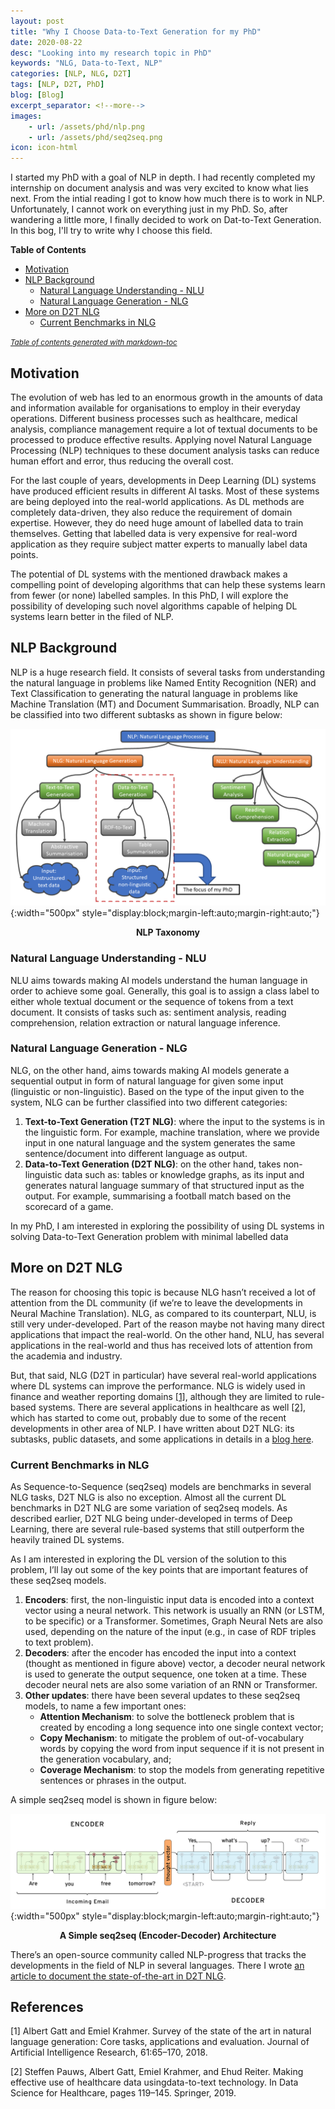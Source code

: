 ```yaml
---
layout: post
title: "Why I Choose Data-to-Text Generation for my PhD"
date: 2020-08-22
desc: "Looking into my research topic in PhD"
keywords: "NLG, Data-to-Text, NLP"
categories: [NLP, NLG, D2T]
tags: [NLP, D2T, PhD]
blog: [Blog]
excerpt_separator: <!--more-->
images: 
    - url: /assets/phd/nlp.png
    - url: /assets/phd/seq2seq.png
icon: icon-html
---
```


I started my PhD with a goal of NLP in depth. I had recently completed my internship on document analysis and was very excited to know what lies next. From the intial reading I got to know how much there is to work in NLP. Unfortunately, I cannot work on everything just in my PhD. So, after wandering a little more, I finally decided to work on Dat-to-Text Generation. In this bog, I'll try to write why I choose this field.

<!--more-->

**Table of Contents**

- [Motivation](#motivation)
- [NLP Background](#nlp-background)
	* [Natural Language Understanding - NLU](#natural-language-understanding---nlu)
	* [Natural Language Generation - NLG](#natural-language-generation---nlg)
- [More on D2T NLG](#more-on-d2t-nlg)
	* [Current Benchmarks in NLG](#current-benchmarks-in-nlg)

<small><i><a href='http://ecotrust-canada.github.io/markdown-toc/'>Table of contents generated with markdown-toc</a></i></small>

## Motivation
The evolution of web has led to an enormous growth in the amounts of data and information available for organisations to employ in their everyday operations. Different business processes such as healthcare, medical analysis, compliance management require a lot of textual documents to be processed to produce effective results. Applying novel Natural Language Processing (NLP) techniques to these document analysis tasks can reduce human effort and error, thus reducing the overall cost.

For the last couple of years, developments in Deep Learning (DL) systems have produced efficient results in different AI tasks. Most of these systems are being deployed into the real-world applications. As DL methods are completely data-driven, they also reduce the requirement of domain expertise. However, they do need huge amount of labelled data to train themselves. Getting that labelled data is very expensive for real-word application as they require subject matter experts to manually label data points.

The potential of DL systems with the mentioned drawback makes a compelling point of developing algorithms that can help these systems learn from fewer (or none) labelled samples. In this PhD, I will explore the possibility of developing such novel algorithms capable of helping DL systems learn better in the filed of NLP.

## NLP Background
NLP is a huge research field. It consists of several tasks from understanding the natural language in problems like Named Entity Recognition (NER) and Text Classification to generating the natural language in problems like Machine Translation (MT) and Document Summarisation. Broadly, NLP can be classified into two different subtasks as shown in figure below: 

![NLP](/assets/phd/nlp.png){:width="500px" style="display:block;margin-left:auto;margin-right:auto;"}
<div style="text-align: center;"><b>NLP Taxonomy</a></b></div>

### Natural Language Understanding - NLU
NLU aims towards making AI models understand the human language in order to achieve some goal. Generally, this goal is to assign a class label to either whole textual document or the sequence of tokens from a text document. It consists of tasks such as: sentiment analysis, reading comprehension, relation extraction or natural language inference. 

### Natural Language Generation - NLG
NLG, on the other hand, aims towards making AI models generate a sequential output in form of natural language for given some input (linguistic or non-linguistic). Based on the type of the input given to the system, NLG can be further classified into two different categories: 

1. **Text-to-Text Generation (T2T NLG)**: where the input to the systems is in the linguistic form. For example, machine translation, where we provide input in one natural language and the system generates the same sentence/document into different language as output.
2. **Data-to-Text Generation (D2T NLG)**: on the other hand, takes non-linguistic data such as: tables or knowledge graphs, as its input and generates natural language summary of that structured input as the output. For example, summarising a football match based on the scorecard of a game.

In my PhD, I am interested in exploring the possibility of using DL systems in solving Data-to-Text Generation problem with minimal labelled data

## More on D2T NLG
The reason for choosing this topic is because NLG hasn’t received a lot of attention from the DL community (if we’re to leave the developments in Neural Machine Translation). NLG, as compared to its counterpart, NLU, is still very under-developed. Part of the reason maybe not having many direct applications that impact the real-world. On the other hand, NLU, has several applications in the real-world and thus has received lots of attention from the academia and industry. 

But, that said, NLG (D2T in particular) have several real-world applications where DL systems can improve the performance. NLG is widely used in finance and weather reporting domains [[1]](myfootnote1), although they are limited to rule-based systems. There are several applications in healthcare as well [[2]](myfootnote2), which has started to come out, probably due to some of the recent developments in other area of NLP. I have written about D2T NLG: its subtasks, public datasets, and some applications in details in a [blog here](https://panditu2015.github.io/Data-to-Text-Generation/).


### Current Benchmarks in NLG
As Sequence-to-Sequence (seq2seq) models are benchmarks in several NLG tasks, D2T NLG is also no exception. Almost all the current DL benchmarks in D2T NLG are some variation of seq2seq models. As described earlier, D2T NLG being under-developed in terms of Deep Learning, there are several rule-based systems that still outperform the heavily trained DL systems.

As I am interested in exploring the DL version of the solution to this problem, I’ll lay out some of the key points that are important features of these seq2seq models.

1. **Encoders**: first, the non-linguistic input data is encoded into a context vector using a neural network. This network is usually an RNN (or LSTM, to be specific) or a Transformer. Sometimes, Graph Neural Nets are also used, depending on the nature of the input (e.g., in case of RDF triples to text problem).
2. **Decoders**: after the encoder has encoded the input into a context (thought as mentioned in figure above) vector, a decoder neural network is used to generate the output sequence, one token at a time. These decoder neural nets are also some variation of an RNN or Transformer.
3. **Other updates**: there have been several updates to these seq2seq models, to name a few important ones: 
	- **Attention Mechanism**: to solve the bottleneck problem that is created by encoding a long sequence into one single context vector; 
	- **Copy Mechanism**: to mitigate the problem of out-of-vocabulary words by copying the word from input sequence if it is not present in the generation vocabulary, and; 
	- **Coverage Mechanism**: to stop the models from generating repetitive sentences or phrases in the output.

A simple seq2seq model is shown in figure below:

![S2S](/assets/phd/seq2seq.png){:width="500px" style="display:block;margin-left:auto;margin-right:auto;"}
<div style="text-align: center;"><b>A Simple seq2seq (Encoder-Decoder) Architecture</a></b></div>

There’s an open-source community called NLP-progress that tracks the developments in the field of NLP in several languages. There I wrote [an article to document the state-of-the-art in D2T NLG](https://nlpprogress.com/english/data_to_text_generation.html).


## References

<a name="myfootnote1">[1]</a> Albert Gatt and Emiel Krahmer.  Survey of the state of the art in natural language generation:  Core tasks, applications and evaluation. Journal of Artificial Intelligence Research, 61:65–170, 2018.

<a name="myfootnote2">[2]</a> Steffen Pauws, Albert Gatt, Emiel Krahmer, and Ehud Reiter. Making effective use of healthcare data usingdata-to-text technology.  In Data Science for Healthcare, pages 119–145. Springer, 2019.